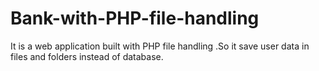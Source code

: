 # Bank-with-PHP-file-handling
It is a  web application built with PHP file handling .So it save user data in files and folders instead of database.

